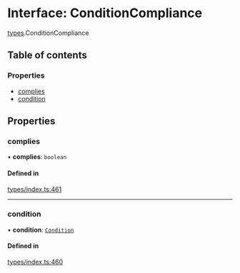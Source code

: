 # Interface: ConditionCompliance

[types](../wiki/types).ConditionCompliance

## Table of contents

### Properties

- [complies](../wiki/types.ConditionCompliance#complies)
- [condition](../wiki/types.ConditionCompliance#condition)

## Properties

### complies

• **complies**: `boolean`

#### Defined in

[types/index.ts:461](https://github.com/PolymathNetwork/polymesh-sdk/blob/299ce247/src/types/index.ts#L461)

___

### condition

• **condition**: [`Condition`](../wiki/types#condition)

#### Defined in

[types/index.ts:460](https://github.com/PolymathNetwork/polymesh-sdk/blob/299ce247/src/types/index.ts#L460)
